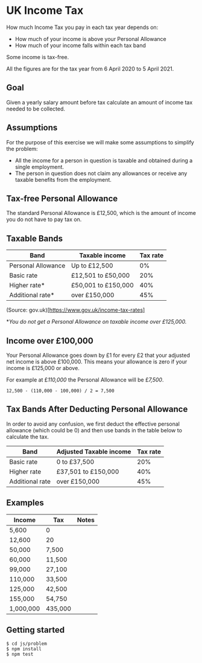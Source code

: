 # UK Income Tax
How much Income Tax you pay in each tax year depends on:

* How much of your income is above your Personal Allowance
* How much of your income falls within each tax band

Some income is tax-free.

All the figures are for the tax year from 6 April 2020 to 5 April 2021.

## Goal

Given a yearly salary amount before tax calculate an amount of income tax needed to be collected. 

## Assumptions

For the purpose of this exercise we will make some assumptions to simplify the problem:

* All the income for a person in question is taxable and obtained during a single employment. 
* The person in question does not claim any allowances or receive any taxable benefits from the employment. 

## Tax-free Personal Allowance
The standard Personal Allowance is £12,500, which is the amount of income you do not have to pay tax on.

## Taxable Bands

Band | Taxable income | Tax rate
-- | -- | --
Personal Allowance | Up to £12,500 | 0%
Basic rate | £12,501 to £50,000 | 20%
Higher rate* | £50,001 to £150,000 | 40%
Additional rate* | over £150,000 | 45%

(Source: gov.uk)[https://www.gov.uk/income-tax-rates]

**You do not get a Personal Allowance on taxable income over £125,000.*

## Income over £100,000
Your Personal Allowance goes down by £1 for every £2 that your adjusted net income is above £100,000. This means your allowance is zero if your income is £125,000 or above.

For example at £*110,000* the Personal Allowance will be £*7,500*. 

`12,500 - (110,000 - 100,000) / 2 = 7,500`

## Tax Bands After Deducting Personal Allowance

In order to avoid any confusion, we first deduct the effective personal allowance (which could be 0) and then use bands in the table below to calculate the tax.

Band | Adjusted Taxable income | Tax rate
-- | -- | --
Basic rate | 0 to £37,500 | 20%
Higher rate | £37,501 to £150,000 | 40%
Additional rate | over £150,000 | 45%

## Examples

Income | Tax | Notes
-- | -- | --
5,600 | 0 | 
12,600 | 20 |
50,000 | 7,500 | 
60,000 | 11,500 | 
99,000 | 27,100 |
110,000 | 33,500|
125,000| 42,500|
155,000|54,750|
1,000,000|435,000|

## Getting started

```
$ cd js/problem
$ npm install
$ npm test
```

